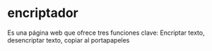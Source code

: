 # encriptador
Es una página web que ofrece tres funciones clave: Encriptar texto, desencriptar texto, copiar al portapapeles

